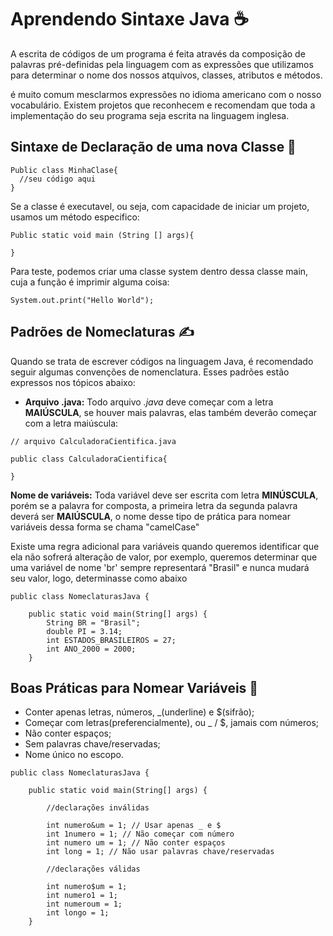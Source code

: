 # Aprendendo Sintaxe Java ☕
A escrita de códigos de um programa é feita através da composição de palavras pré-definidas pela linguagem com as expressões que utilizamos para determinar o nome dos nossos atquivos, classes, atributos e métodos.

é muito comum mesclarmos expressões no idioma americano com o nosso vocabulário. Existem projetos que reconhecem e recomendam que toda a implementação do seu programa seja escrita na linguagem inglesa.

## Sintaxe de Declaração de uma nova Classe 📃

``` 
Public class MinhaClase{
  //seu código aqui
}
```

Se a classe é executavel, ou seja, com capacidade de iniciar um projeto, usamos um método especifico:
```
Public static void main (String [] args){

}
```

Para teste, podemos criar uma classe system dentro dessa classe main, cuja a função é imprimir alguma coisa:

```
System.out.print("Hello World");
```

## Padrões de Nomeclaturas ✍️
Quando se trata de escrever códigos na linguagem Java, é recomendado seguir algumas convenções de nomenclatura. Esses padrões estão expressos nos tópicos abaixo:

* **Arquivo .java:** Todo arquivo *.java* deve começar com a letra **MAIÚSCULA**, se houver mais palavras, elas também deverão começar com a letra maiúscula:

```
// arquivo CalculadoraCientifica.java

public class CalculadoraCientifica{

}
```

**Nome de variáveis:** Toda variável deve ser escrita com letra **MINÚSCULA**, porém se a palavra for composta, a primeira letra da segunda palavra deverá ser **MAIÚSCULA**, o nome desse tipo de prática para nomear variáveis dessa forma se chama "camelCase"

Existe uma regra adicional para variáveis quando queremos identificar que ela não 
sofrerá alteração de valor, por exemplo, queremos determinar que uma variável de nome 'br'
sempre representará "Brasil" e nunca mudará seu valor, logo, determinasse como abaixo

```
public class NomeclaturasJava {
    
    public static void main(String[] args) {
        String BR = "Brasil";
        double PI = 3.14;
        int ESTADOS_BRASILEIROS = 27;
        int ANO_2000 = 2000;
    }
```

## Boas Práticas para Nomear Variáveis 💎

* Conter apenas letras, números, _(underline) e $(sifrão);
* Começar com letras(preferencialmente), ou _ / $, jamais com números;
* Não conter espaços;
* Sem palavras chave/reservadas;
* Nome único no escopo.

```
public class NomeclaturasJava {
    
    public static void main(String[] args) {
        
        //declarações inválidas

        int numero&um = 1; // Usar apenas _ e $
        int 1numero = 1; // Não começar com número
        int numero um = 1; // Não conter espaços
        int long = 1; // Não usar palavras chave/reservadas

        //declarações válidas

        int numero$um = 1;
        int numero1 = 1;
        int numeroum = 1;
        int longo = 1;
    }
```
